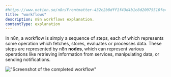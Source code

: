 ```yaml
---
#https://www.notion.so/n8n/Frontmatter-432c2b8dff1f43d4b1c8d20075510fe4
title: "workflows"
description: n8n workflows explanation.
contentType: explanation
---
```


In n8n, a workflow is simply a sequence of steps, each of which represents some operation which fetches, stores, evaluates or processes data. These steps are represented by n8n **nodes**, which can represent various operations like retrieving information from services, manipulating data, or sending notifications.

!["Screenshot of the completed workflow"](/_images/try-it-out/tutorial-first.png)
